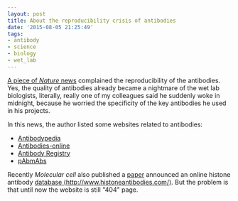 ```yaml
---
layout: post
title: About the reproducibility crisis of antibodies
date: '2015-08-05 21:25:49'
tags:
- antibody
- science
- biology
- wet_lab
---
```


[A piece of *Nature* news](http://www.nature.com/news/reproducibility-crisis-blame-it-on-the-antibodies-1.17586#/) complained the reproducibility of the antibodies. Yes, the quality of antibodies already became a nightmare of the wet lab biologists, literally, really one of my colleagues said he suddenly woke in midnight, because he worried the specificity of the key antibodies he used in his projects.

In this news, the author listed some websites related to antibodies:

+ [Antibodypedia](http://antibodypedia.com/)
+ [Antibodies-online](http://www.antibodies-online.com/)
+ [Antibody Registry](http://antibodyregistry.org/)
+ [pAbmAbs](http://pabmabs.com/wordpress/)

Recently *Molecular cell* also published a [paper](http://www.sciencedirect.com/science/article/pii/S1097276515004943) announced an online histone antibody [database (http://www.histoneantibodies.com/)](http://www.histoneantibodies.com/). But the problem is that until now the website is still "404" page.
